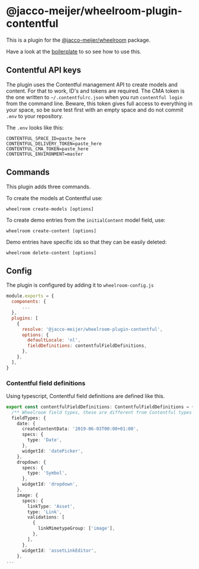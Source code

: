 # @jacco-meijer/wheelroom-plugin-contentful

This is a plugin for the [@jacco-meijer/wheelroom](https://www.npmjs.com/package/@jacco-meijer/wheelroom) package.

Have a look at the [boilerplate](https://github.com/jaccomeijer/wheelroom/tree/master/packages/boilerplate) to so see how to use this.

## Contentful API keys

The plugin uses the Contentful management API to create models and content.  For
that to work, ID's and tokens are required. The CMA token is the one written to
`~/.contentfulrc.json` when you run `contentful login` from the command line.
Beware, this token gives full access to everything in your space, so be sure
test first with an empty space and do not commit `.env` to your repository.

The `.env` looks like this:
```
CONTENTFUL_SPACE_ID=paste_here
CONTENTFUL_DELIVERY_TOKEN=paste_here
CONTENTFUL_CMA_TOKEN=paste_here
CONTENTFUL_ENVIRONMENT=master
```

## Commands

This plugin adds three commands.

To create the models at Contentful use:
```
wheelroom create-models [options]
```

To create demo entries from the `initialContent` model field, use:
```
wheelroom create-content [options]
```

Demo entries have specific ids so that they can be easily deleted:
```
wheelroom delete-content [options]
```

## Config

The plugin is configured by adding it to `wheelroom-config.js`

```javascript
module.exports = {
  components: {
      ...
  },
  plugins: [
    {
      resolve: '@jacco-meijer/wheelroom-plugin-contentful',
      options: {
        defaultLocale: 'nl',
        fieldDefinitions: contentfulFieldDefinitions,
      },
    },
  ],
}
```


### Contentful field definitions

Using typescript, Contentful field definitions are defined like this. 

```typescript
export const contentfulFieldDefinitions: ContentfulFieldDefinitions = {
  /** Wheelroom field types, these are different from Contentful types */
  fieldTypes: {
    date: {
      createContentData: '2019-06-03T00:00+01:00',
      specs: {
        type: 'Date',
      },
      widgetId: 'datePicker',
    },
    dropdown: {
      specs: {
        type: 'Symbol',
      },
      widgetId: 'dropdown',
    },
    image: {
      specs: {
        linkType: 'Asset',
        type: 'Link',
        validations: [
          {
            linkMimetypeGroup: ['image'],
          },
        ],
      },
      widgetId: 'assetLinkEditor',
    },
...
```